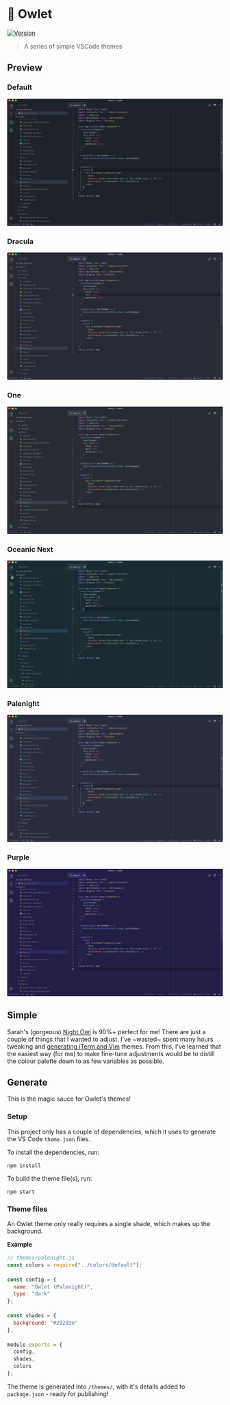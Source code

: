 # 🦉 Owlet

[![Version](https://vsmarketplacebadge.apphb.com/version/itsjonq.owlet.svg)](https://marketplace.visualstudio.com/items?itemName=itsjonq.owlet)

> A series of simple VSCode themes

## Preview

### Default

![Default](https://raw.githubusercontent.com/ItsJonQ/owlet/master/images/owlet-default.jpg)

### Dracula

![Dracula](https://raw.githubusercontent.com/ItsJonQ/owlet/master/images/owlet-dracula.jpg)

### One

![One](https://raw.githubusercontent.com/ItsJonQ/owlet/master/images/owlet-one.jpg)

### Oceanic Next

![Oceanic Next](https://raw.githubusercontent.com/ItsJonQ/owlet/master/images/owlet-oceanic-next.jpg)

### Palenight

![palenight](https://raw.githubusercontent.com/ItsJonQ/owlet/master/images/owlet-palenight.jpg)

### Purple

![purple](https://raw.githubusercontent.com/ItsJonQ/owlet/master/images/owlet-purple.jpg)

## Simple

Sarah's (gorgeous) [Night Owl](https://github.com/sdras/night-owl-vscode-theme) is 90%+ perfect for me! There are just a couple of things that I wanted to adjust.
I've ~wasted~ spent many hours tweaking and [generating iTerm and Vim](https://github.com/ItsJonQ/base16-builder) themes. From this, I've learned that the easiest way (for me) to make fine-tune adjustments would be to distill the colour palette down to as few variables as possible.

## Generate

This is the magic sauce for Owlet's themes!

### Setup

This project only has a couple of dependencies, which it uses to generate the VS Code `theme.json` files.

To install the dependencies, run:

```
npm install
```

To build the theme file(s), run:

```
npm start
```

### Theme files

An Owlet theme only really requires a single shade, which makes up the background.

**Example**

```js
// themes/palenight.js
const colors = require("../colors/default");

const config = {
  name: "Owlet (Palenight)",
  type: "dark"
};

const shades = {
  background: "#292d3e"
};

module.exports = {
  config,
  shades,
  colors
};
```

The theme is generated into `/themes/`, with it's details added to `package.json` - ready for publishing!
